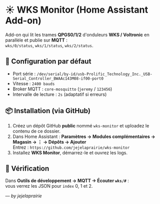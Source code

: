 # ☀️ WKS Monitor (Home Assistant Add-on)

Add-on qui lit les trames **QPGS0/1/2** d'onduleurs **WKS / Voltronic** en parallèle et publie sur **MQTT** :  
`wks/0/status`, `wks/1/status`, `wks/2/status`.

## 🔧 Configuration par défaut
- Port série : `/dev/serial/by-id/usb-Prolific_Technology_Inc._USB-Serial_Controller_BWAAc143M08-if00-port0`
- Vitesse : `2400 bauds`
- Broker MQTT : `core-mosquitto` (`jeremy` / `123456`)
- Intervalle de lecture : `2s` (adaptatif si erreurs)

## 📦 Installation (via GitHub)
1. Créez un dépôt GitHub **public** nommé `wks-monitor` et uploadez le contenu de ce dossier.
2. Dans Home Assistant : **Paramètres → Modules complémentaires → Magasin → ⋮ → Dépôts → Ajouter**  
   Entrez : `https://github.com/jejelaprairie/wks-monitor`
3. Installez **WKS Monitor**, démarrez-le et ouvrez les logs.

## 🧪 Vérification
Dans **Outils de développement → MQTT → Écouter `wks/#`** :  
vous verrez les JSON pour `index` 0, 1 et 2.

— *by jejelaprairie*
